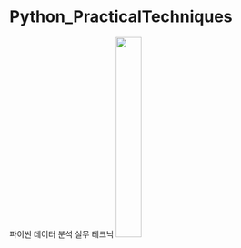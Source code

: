 # Python_PracticalTechniques
파이썬 데이터 분석 실무 테크닉
<img src = "![다운로드](https://user-images.githubusercontent.com/96412996/162216052-f808ad17-9379-4bda-b562-3ee4c5c3c97c.jpg)" width="30%" height="30%">
